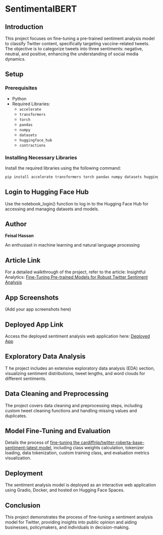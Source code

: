 # SentimentalBERT

## Introduction

This project focuses on fine-tuning a pre-trained sentiment analysis model to classify Twitter content, specifically targeting vaccine-related tweets. The objective is to categorize tweets into three sentiments: negative, neutral, and positive, enhancing the understanding of social media dynamics.

## Setup

### Prerequisites
- Python
- Required Libraries:
  - `accelerate`
  - `transformers`
  - `torch`
  - `pandas`
  - `numpy`
  - `datasets`
  - `huggingface_hub`
  - `contractions`
    
### Installing Necessary Libraries
Install the required libraries using the following command:
```bash
pip install accelerate transformers torch pandas numpy datasets huggingface_hub contractions
```
## Login to Hugging Face Hub

Use the notebook_login() function to log in to the Hugging Face Hub for accessing and managing datasets and models.

## Author

**Feisal Hassan**

An enthusiast in machine learning and natural language processing

## Article Link

For a detailed walkthrough of the project, refer to the article: Insightful Analytics: [Fine-Tuning Pre-trained Models for Robust Twitter Sentiment Analysis](https://medium.com/@feisalhassan77/insightful-analytics-fine-tuning-ai-for-robust-twitter-sentiment-analysis-8b770ffd6edb)

## App Screenshots
(Add your app screenshots here)

## Deployed App Link

Access the deployed sentiment analysis web application here: [Deployed App](https://huggingface.co/spaces/Feiiisal/Twitter_Sentiment_Analysis_App)

## Exploratory Data Analysis
T
he project includes an extensive exploratory data analysis (EDA) section, visualizing sentiment distributions, tweet lengths, and word clouds for different sentiments.

## Data Cleaning and Preprocessing

The project covers data cleaning and preprocessing steps, including custom tweet cleaning functions and handling missing values and duplicates.

## Model Fine-Tuning and Evaluation

Details the process of [fine-tuning the cardiffnlp/twitter-roberta-base-sentiment-latest model](https://huggingface.co/cardiffnlp/twitter-roberta-base-sentiment-latest), including class weights calculation, tokenizer loading, data tokenization, custom training class, and evaluation metrics visualization.

## Deployment

The sentiment analysis model is deployed as an interactive web application using Gradio, Docker, and hosted on Hugging Face Spaces.

## Conclusion

This project demonstrates the process of fine-tuning a sentiment analysis model for Twitter, providing insights into public opinion and aiding businesses, policymakers, and individuals in decision-making.


